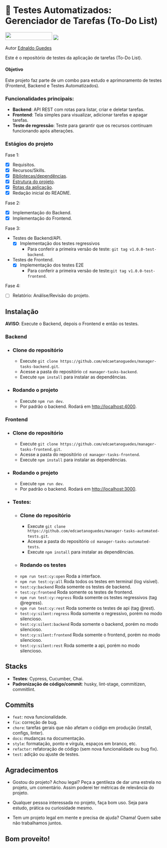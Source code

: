 # 🔧 Testes Automatizados: Gerenciador de Tarefas (To-Do List)

<img src=" https://img.shields.io/badge/Status-EM_CONSTRUÇÃO-GREEN" width="150" height="25" />
<img src="https://visitor-badge.laobi.icu/badge?page_id=manager-tasks-automated-tests&" />

<div class="author">
  <p>Autor <a href="https://github.com/edcaetanoguedes">Ednaldo Guedes</a></p>
</div>

Este é o repositório de testes da aplicação de tarefas (To-Do List).

#### Objetivo

Este projeto faz parte de um combo para estudo e aprimoramento de testes (Frontend, Backend e Testes Automatizados).

### Funcionalidades principais:

- **Backend**: API REST com rotas para listar, criar e deletar tarefas.
- **Frontend**: Tela simples para visualizar, adicionar tarefas e apagar tarefas.
- **Teste de regressão**: Teste para garantir que os recursos continuam funcionando após alterações.

### Estágios do projeto

Fase 1:

- [x] Requisitos.
- [x] Recursos/Skills.
- [x] [Bibliotecas/dependências](./docs/dependencies.md).
- [x] [Estrutura do projeto](./docs/structure/project.md).
- [x] [Rotas da aplicação](./docs/structure/routes.md).
- [x] Redação inicial do README.

Fase 2:

- [x] Implementação do Backend.
- [x] Implementação do Frontend.

Fase 3:

- Testes de Backend/API.
  - [x] Implementação dos testes regressivos
    - Para conferir a primeira versão de teste: `git tag v1.0.0-test-backend`.
- Testes de Frontend.
  - [x] Implementação dos testes E2E
    - Para conferir a primeira versão de teste:`git tag v1.0.0-test-frontend`.

Fase 4:

- [ ] Relatório: Análise/Revisão do projeto.

## Instalação

**AVISO**: Execute o Backend, depois o Frontend e então os testes.

### Backend

- ### Clone do repositório
  - Execute `git clone https://github.com/edcaetanoguedes/manager-tasks-backend.git`.
  - Acesse a pasta do repositório `cd manager-tasks-backend`.
  - Execute `npm install` para instalar as dependências.
- ### Rodando o projeto
  - Execute `npm run dev`.
  - Por padrão o backend. Rodará em [http://localhost:4000](http://localhost:4000).

### Frontend

- ### Clone do repositório
  - Execute `git clone https://github.com/edcaetanoguedes/manager-tasks-frontend.git`.
  - Acesse a pasta do repositório `cd manager-tasks-frontend`.
  - Execute `npm install` para instalar as dependências.
- ### Rodando o projeto

  - Execute `npm run dev`.
  - Por padrão o backend. Rodará em [http://localhost:3000](http://localhost:3000).

- ### Testes:

  - ### Clone do repositório
    - Execute `git clone https://github.com/edcaetanoguedes/manager-tasks-automated-tests.git`.
    - Acesse a pasta do repositório `cd manager-tasks-automated-tests`.
    - Execute `npm install` para instalar as dependências.
  - ### Rodando os testes
  - `npm run test:cy:open` Roda a interface.
  - `npm run test:cy:all` Roda todos os testes em terminal (log visível).
  - `test:cy:backend` Roda somente os testes de backend.
  - `test:cy:frontend` Roda somente os testes de frontend.
  - `npm run test:cy:regress` Roda somente os testes regressivos (tag @regress).
  - `npm run test:cy:rest` Roda somente os testes de api (tag @rest).
  - `test:cy:silent:regress` Roda somente o regressivo, porém no modo silencioso.
  - `test:cy:silent:backend` Roda somente o backend, porém no modo silencioso.
  - `test:cy:silent:frontend` Roda somente o frontend, porém no modo silencioso.
  - `test:cy:silent:rest` Roda somente a api, porém no modo silencioso.

## Stacks

- **Testes**: Cypress, Cucumber, Chai.
- **Padronização de código/commit**: husky, lint-stage, commitizen, commitlint.

## Commits

- `feat`: nova funcionalidade.
- `fix`: correção de bug.
- `chore`: tarefas gerais que não afetam o código em produção (install, configs, linter).
- `docs`: mudanças na documentação.
- `style`: formatação, ponto e vírgula, espaços em branco, etc.
- `refactor`: refatoração de código (sem nova funcionalidade ou bug fix).
- `test`: adição ou ajuste de testes.

## Agradecimentos

- Gostou do projeto? Achou legal? Peça a gentileza de dar uma estrela no projeto, um comentário. Assim poderei ter
  métricas de relevância do projeto.

- Qualquer pessoa interessada no projeto, faça bom uso. Seja para estudo, prática ou curiosidade mesmo.

- Tem um projeto legal em mente e precisa de ajuda? Chama! Quem sabe não trabalhamos juntos.

## Bom proveito!
